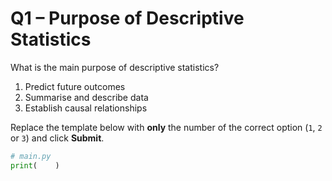 # Q1 – Purpose of Descriptive Statistics

What is the main purpose of descriptive statistics?

1. Predict future outcomes  
2. Summarise and describe data  
3. Establish causal relationships

Replace the template below with **only** the number of the correct option (`1`, `2` or `3`) and click **Submit**.

```python
# main.py
print(    )
